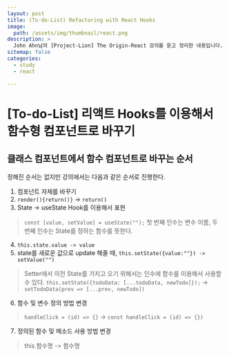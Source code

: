 ```yaml
---
layout: post
title: (To-do-List) Refactoring with React Hooks
image:
  path: /assets/img/thumbnail/react.png
description: >
  John Ahn님의 [Project-Lion] The Origin-React 강의를 듣고 정리한 내용입니다.
sitemap: false
categories:
  - study
  - react

---
```

# [To-do-List] 리액트 Hooks를 이용해서 함수형 컴포넌트로 바꾸기

## 클래스 컴포넌트에서 함수 컴포넌트로 바꾸는 순서
정해진 순서는 없지만 강의에서는 다음과 같은 순서로 진행한다.

1. 컴포넌트 자체를 바꾸기
2. `render(){return()}` -> `return()`
3. State -> useState Hook를 이용해서 표현
> `const [value, setValue] = useState("");`
첫 번째 인수는 변수 이름, 두 번째 인수는 State를 정하는 함수를 뜻한다.

4. `this.state.value -> value`
5. state를 새로운 값으로 update 해줄 때, `this.setState({value:""}) -> setValue("")`
> Setter에서 이전 State를 가지고 오기 위해서는 인수에 함수를 이용해서 사용할 수 있다.
`this.setState({todoData: [...todoData, newTodo]});` -> `setTodoData(prev => [...prev, newTodo])`

6. 함수 및 변수 정의 방법 변경
> `handleClick = (id) => {}` -> `const handleClick = (id) => {})`

7. 정의된 함수 및 메소드 사용 방법 변경
> this.함수명 -> 함수명

